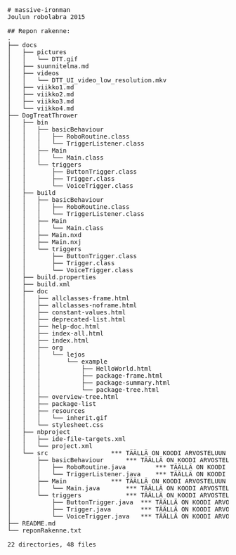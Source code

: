 <pre>
# massive-ironman
Joulun robolabra 2015

## Repon rakenne:
.
├── docs
│   ├── pictures
│   │   └── DTT.gif
│   ├── suunnitelma.md
│   ├── videos
│   │   └── DTT_UI_video_low_resolution.mkv
│   ├── viikko1.md
│   ├── viikko2.md
│   ├── viikko3.md
│   └── viikko4.md
├── DogTreatThrower
│   ├── bin
│   │   ├── basicBehaviour
│   │   │   ├── RoboRoutine.class
│   │   │   └── TriggerListener.class
│   │   ├── Main
│   │   │   └── Main.class
│   │   └── triggers
│   │       ├── ButtonTrigger.class
│   │       ├── Trigger.class
│   │       └── VoiceTrigger.class
│   ├── build 
│   │   ├── basicBehaviour
│   │   │   ├── RoboRoutine.class
│   │   │   └── TriggerListener.class
│   │   ├── Main
│   │   │   └── Main.class
│   │   ├── Main.nxd
│   │   ├── Main.nxj
│   │   └── triggers
│   │       ├── ButtonTrigger.class
│   │       ├── Trigger.class
│   │       └── VoiceTrigger.class
│   ├── build.properties
│   ├── build.xml
│   ├── doc
│   │   ├── allclasses-frame.html
│   │   ├── allclasses-noframe.html
│   │   ├── constant-values.html
│   │   ├── deprecated-list.html
│   │   ├── help-doc.html
│   │   ├── index-all.html
│   │   ├── index.html
│   │   ├── org
│   │   │   └── lejos
│   │   │       └── example
│   │   │           ├── HelloWorld.html
│   │   │           ├── package-frame.html
│   │   │           ├── package-summary.html
│   │   │           └── package-tree.html
│   │   ├── overview-tree.html
│   │   ├── package-list
│   │   ├── resources
│   │   │   └── inherit.gif
│   │   └── stylesheet.css
│   ├── nbproject
│   │   ├── ide-file-targets.xml
│   │   └── project.xml
│   └── src			        *** TÄÄLLÄ ON KOODI ARVOSTELUUN
│       ├── basicBehaviour		*** TÄÄLLÄ ON KOODI ARVOSTELUUN
│       │   ├── RoboRoutine.java    	*** TÄÄLLÄ ON KOODI ARVOSTELUUN
│       │   └── TriggerListener.java	*** TÄÄLLÄ ON KOODI ARVOSTELUUN
│       ├── Main			*** TÄÄLLÄ ON KOODI ARVOSTELUUN
│       │   └── Main.java		*** TÄÄLLÄ ON KOODI ARVOSTELUUN
│       └── triggers			*** TÄÄLLÄ ON KOODI ARVOSTELUUN
│           ├── ButtonTrigger.java	*** TÄÄLLÄ ON KOODI ARVOSTELUUN
│           ├── Trigger.java		*** TÄÄLLÄ ON KOODI ARVOSTELUUN
│           └── VoiceTrigger.java	*** TÄÄLLÄ ON KOODI ARVOSTELUUN
├── README.md
└── reponRakenne.txt

22 directories, 48 files
<pre>
